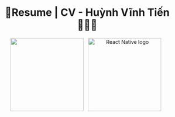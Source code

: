 <div align="center"> 
  <h1>📝Resume | CV - Huỳnh Vĩnh Tiến👨🏻‍💻</h1>   
</div>    

<div align="center"> 
  <img src="https://cdn-icons-png.flaticon.com/512/3589/3589055.png" width="200" /> &nbsp;
  <img src="https://static.vecteezy.com/system/resources/previews/023/234/824/non_2x/pdf-icon-red-and-white-color-for-free-png.png" alt="React Native logo" width="200" />  &nbsp;
</div>  
